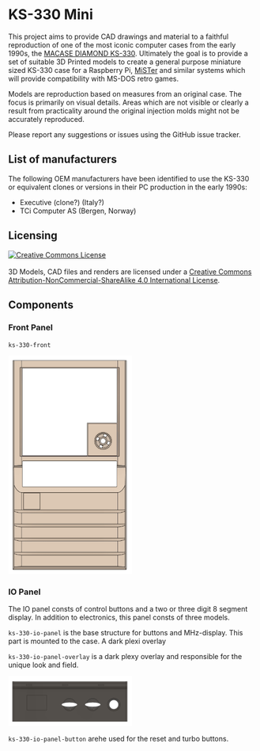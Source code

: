 # KS-330 Mini

This project aims to provide CAD drawings and material to a faithful reproduction of one of the most iconic computer
cases from the early 1990s, the [MACASE DIAMOND
KS-330](https://web.archive.org/web/19980502082047/http://macase.com/product/personal/ks-330.htm). Ultimately the goal is to provide a set of suitable 3D Printed models to create a general purpose
miniature sized KS-330 case for a Raspberry Pi,
[MiSTer](https://github.com/MiSTer-devel/Main_MiSTer/wiki) and similar systems which will provide
compatibility with MS-DOS retro games.

Models are reproduction based on measures from an original case. The focus is primarily on visual
details. Areas which are not visible or clearly a result from practicality around the original
injection molds might not be accurately reproduced.

Please report any suggestions or issues using the GitHub issue tracker.

## List of manufacturers

The following OEM manufacturers have been identified to use the KS-330 or equivalent clones or versions in their
PC production in the early 1990s:

* Executive (clone?) (Italy?)
* TCi Computer AS (Bergen, Norway)

## Licensing

<a rel="license" href="http://creativecommons.org/licenses/by-nc-sa/4.0/"><img alt="Creative Commons
License" style="border-width:0" src="https://i.creativecommons.org/l/by-nc-sa/4.0/88x31.png"
/></a><br /><br />3D Models, CAD files and renders are licensed under a <a rel="license"
href="http://creativecommons.org/licenses/by-nc-sa/4.0/">Creative Commons
Attribution-NonCommercial-ShareAlike 4.0 International License</a>.

## Components

### Front Panel

`ks-330-front`

<img src='./img/ks-330-front-1.0-dev.png' width="250px" alt="KS-330 Front" />

### IO Panel

The IO panel consts of control buttons and a two or three digit 8 segment display. In addition to
electronics, this panel consts of three models.

`ks-330-io-panel` is the base structure for buttons and MHz-display. This part is mounted to the
case. A dark plexi overlay

`ks-330-io-panel-overlay` is a dark plexy overlay and responsible for the unique look and field.

<img src='./img/ks-330-io-panel-overlay-1.0-dev.png' width="250px" alt="KS-330 IO Panel Overlay" />

`ks-330-io-panel-button` arehe used for the reset and turbo buttons.

